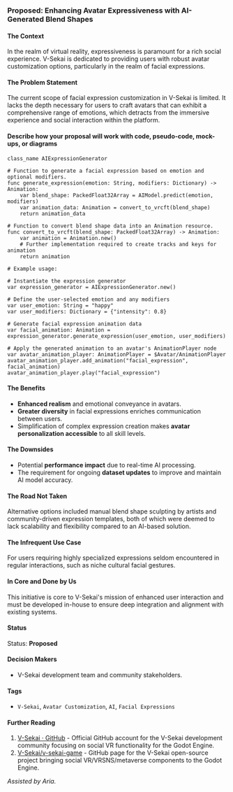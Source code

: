 ### Proposed: Enhancing Avatar Expressiveness with AI-Generated Blend Shapes

#### The Context

In the realm of virtual reality, expressiveness is paramount for a rich social experience. V-Sekai is dedicated to providing users with robust avatar customization options, particularly in the realm of facial expressions.

#### The Problem Statement

The current scope of facial expression customization in V-Sekai is limited. It lacks the depth necessary for users to craft avatars that can exhibit a comprehensive range of emotions, which detracts from the immersive experience and social interaction within the platform.

#### Describe how your proposal will work with code, pseudo-code, mock-ups, or diagrams

```gdscript
class_name AIExpressionGenerator

# Function to generate a facial expression based on emotion and optional modifiers.
func generate_expression(emotion: String, modifiers: Dictionary) -> Animation:
    var blend_shape: PackedFloat32Array = AIModel.predict(emotion, modifiers)
    var animation_data: Animation = convert_to_vrcft(blend_shape)
    return animation_data

# Function to convert blend shape data into an Animation resource.
func convert_to_vrcft(blend_shape: PackedFloat32Array) -> Animation:
    var animation = Animation.new()
    # Further implementation required to create tracks and keys for animation
    return animation

# Example usage:

# Instantiate the expression generator
var expression_generator = AIExpressionGenerator.new()

# Define the user-selected emotion and any modifiers
var user_emotion: String = "happy"
var user_modifiers: Dictionary = {"intensity": 0.8}

# Generate facial expression animation data
var facial_animation: Animation = expression_generator.generate_expression(user_emotion, user_modifiers)

# Apply the generated animation to an avatar's AnimationPlayer node
var avatar_animation_player: AnimationPlayer = $Avatar/AnimationPlayer
avatar_animation_player.add_animation("facial_expression", facial_animation)
avatar_animation_player.play("facial_expression")
```

#### The Benefits

- **Enhanced realism** and emotional conveyance in avatars.
- **Greater diversity** in facial expressions enriches communication between users.
- Simplification of complex expression creation makes **avatar personalization accessible** to all skill levels.

#### The Downsides

- Potential **performance impact** due to real-time AI processing.
- The requirement for ongoing **dataset updates** to improve and maintain AI model accuracy.

#### The Road Not Taken

Alternative options included manual blend shape sculpting by artists and community-driven expression templates, both of which were deemed to lack scalability and flexibility compared to an AI-based solution.

#### The Infrequent Use Case

For users requiring highly specialized expressions seldom encountered in regular interactions, such as niche cultural facial gestures.

#### In Core and Done by Us

This initiative is core to V-Sekai's mission of enhanced user interaction and must be developed in-house to ensure deep integration and alignment with existing systems.

#### Status

Status: **Proposed**

<!-- Draft | Proposed | Rejected | Accepted | Deprecated | Superseded by -->

#### Decision Makers

- V-Sekai development team and community stakeholders.

#### Tags

- `V-Sekai`, `Avatar Customization`, `AI`, `Facial Expressions`

#### Further Reading

1. [V-Sekai · GitHub](https://github.com/v-sekai) - Official GitHub account for the V-Sekai development community focusing on social VR functionality for the Godot Engine.
2. [V-Sekai/v-sekai-game](https://github.com/v-sekai/v-sekai-game) - GitHub page for the V-Sekai open-source project bringing social VR/VRSNS/metaverse components to the Godot Engine.

_Assisted by Aria._
